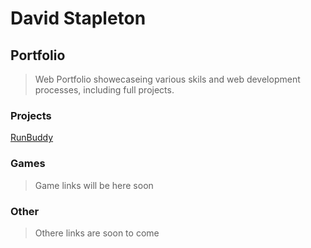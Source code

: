 # David Stapleton 
## Portfolio
> Web Portfolio showecaseing various skils and web development processes, including full projects.
### Projects
[RunBuddy](https://dstapleton.github.io/RunBuddy/)

### Games
> Game links will be here soon
### Other
> Othere links are soon to come 